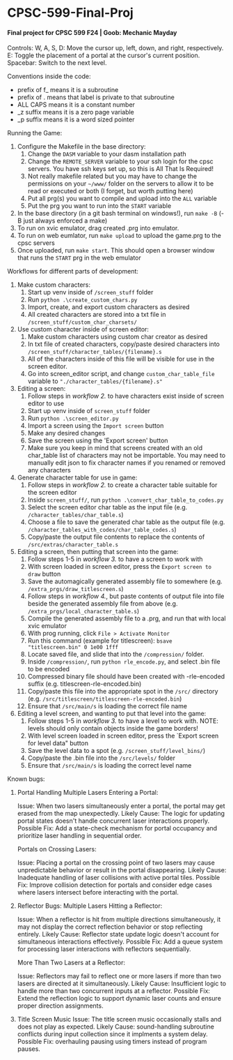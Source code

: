 # CPSC-599-Final-Proj
#### Final project for CPSC 599 F24 | Goob: Mechanic Mayday

Controls: 
W, A, S, D: Move the cursor up, left, down, and right, respectively.
E: Toggle the placement of a portal at the cursor's current position.
Spacebar: Switch to the next level.

Conventions inside the code:
 - prefix of f_ means it is a subroutine
 - prefix of . means that label is private to that subroutine
 - ALL CAPS means it is a constant number
 - _z suffix means it is a zero page variable
 - _p suffix means it is a word sized pointer

Running the Game:
 1. Configure the Makefile in the base directory:
    1. Change the `DASM` variable to your dasm installation path
    2. Change the `REMOTE_SERVER` variable to your ssh login for the cpsc servers. You have ssh keys set up, so this is All That Is Required!
    3. Not really makefile related but you may have to change the permissions on your `~/www/` folder on the servers to allow it to be read or executed or both (I forget, but worth putting here)
    4. Put all prg(s) you want to compile and upload into the `ALL` variable
    5. Put the prg you want to run into the `START` variable
 2. In the base directory (in a git bash terminal on windows!), run `make -B` (-B just always enforced a make)
 3. To run on xvic emulator, drag created .prg into emulator.
 4. To run on web eumlator, run `make upload` to upload the game.prg to the cpsc servers
 5. Once uploaded, run `make start`. This should open a browser window that runs the `START` prg in the web emulator

Workflows for different parts of development:
 1. Make custom characters:
    1. Start up venv inside of `/screen_stuff` folder
    2. Run `python .\create_custom_chars.py`
    3. Import, create, and export custom characters as desired
    4. All created characters are stored into a txt file in `/screen_stuff/custom_char_charsets/`
 2. Use custom character inside of screen editor:
    1. Make custom characters using custom char creator as desired
    2. In txt file of created characters, copy/paste desired characters into `/screen_stuff/character_tables/{filename}.s`
    3. All of the characters inside of this file will be visible for use in the screen editor.
    4. Go into screen_editor script, and change `custom_char_table_file` variable to `"./character_tables/{filename}.s"`
 3. Editing a screen:
    1. Follow steps in *workflow 2.* to have characters exist inside of screen editor to use
    2. Start up venv inside of `screen_stuff` folder
    3. Run `python .\screen_editor.py`
    4. Import a screen using the `Import screen` button
    5. Make any desired changes
    6. Save the screen using the 'Export screen' button
    7. Make sure you keep in mind that screens created with an old char_table list of characters may not be importable. You may need to manually edit json to fix character names if you renamed or removed any characters
 4. Generate character table for use in game:
    1. Follow steps in *workflow 2.* to create a character table suitable for the screen editor
    2. Inside `screen_stuff/`, run `python .\convert_char_table_to_codes.py`
    3. Select the screen editor char table as the input file (e.g. `/character_tables/char_table.s`)
    4. Choose a file to save the generated char table as the output file (e.g. `/character_tables_with_codes/char_table_codes.s`)
    5. Copy/paste the output file contents to replace the contents of `/src/extras/character_table.s`
 5. Editing a screen, then putting that screen into the game:
    1. Follow steps 1-5 in *workflow 3.* to have a screen to work with
    2. With screen loaded in screen editor, press the `Export screen to draw` button
    3. Save the automagically generated assembly file to somewhere (e.g. `/extra_prgs/draw_titlescreen.s`)
    4. Follow steps in *workflow 4.*, but paste contents of output file into file beside the generated assembly file from above (e.g. `/extra_prgs/local_character_table.s`)
    5. Compile the generated assembly file to a .prg, and run that with local xvic emulator
    6. With prog running, click `File > Activate Monitor`
    7. Run this command (example for titlescreen): `bsave "titlescreen.bin" 0 1e00 1fff`
    8. Locate saved file, and slide that into the `/compression/` folder.
    9. Inside `/compression/`, run `python rle_encode.py`, and select .bin file to be encoded
    10. Compressed binary file should have been created with -rle-encoded suffix (e.g. titlescreen-rle-encoded.bin)
    11. Copy/paste this file into the appropriate spot in the `/src/` directory (e.g. `/src/titlescreen/titlescreen-rle-encoded.bin`)
    12. Ensure that `/src/main/s` is loading the correct file name
 6. Editing a level screen, and wanting to put that level into the game:
    1. Follow steps 1-5 in *workflow 3.* to have a level to work with. NOTE: levels should only contain objects inside the game borders!
    2. With level screen loaded in screen editor, press the `Export screen for level data" button
    3. Save the level data to a spot (e.g. `/screen_stuff/level_bins/`)
    4. Copy/paste the .bin file into the `/src/levels/` folder
    5. Ensure that `/src/main/s` is loading the correct level name

Known bugs:
1. Portal Handling
      Multiple Lasers Entering a Portal:

      Issue: When two lasers simultaneously enter a portal, the portal may get erased from the map unexpectedly.
      Likely Cause: The logic for updating portal states doesn't handle concurrent laser interactions properly.
      Possible Fix: Add a state-check mechanism for portal occupancy and prioritize laser handling in sequential order.

      Portals on Crossing Lasers:

      Issue: Placing a portal on the crossing point of two lasers may cause unpredictable behavior or result in the portal disappearing.
      Likely Cause: Inadequate handling of laser collisions with active portal tiles.
      Possible Fix: Improve collision detection for portals and consider edge cases where lasers intersect before interacting with the portal.

2. Reflector Bugs:
      Multiple Lasers Hitting a Reflector:

      Issue: When a reflector is hit from multiple directions simultaneously, it may not display the correct reflection behavior or stop reflecting entirely.
      Likely Cause: Reflector state update logic doesn't account for simultaneous interactions effectively.
      Possible Fix: Add a queue system for processing laser interactions with reflectors sequentially.

      More Than Two Lasers at a Reflector:

      Issue: Reflectors may fail to reflect one or more lasers if more than two lasers are directed at it simultaneously.
      Likely Cause: Insufficient logic to handle more than two concurrent inputs at a reflector.
      Possible Fix: Extend the reflection logic to support dynamic laser counts and ensure proper direction assignments.

3. Title Screen Music
      Issue: The title screen music occasionally stalls and does not play as expected.
      Likely Cause: sound-handling subroutine conflicts during input collection since it implments a system delay.
      Possible Fix: overhauling pausing using timers instead of program pauses.